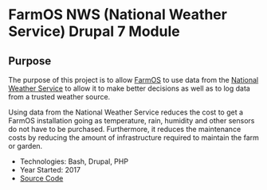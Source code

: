# FarmOS NWS (National Weather Service) Drupal 7 Module

## Purpose

The purpose of this project is to allow 
<a href="https://farmos.org/" target="_blank">FarmOS</a> to use data from the 
<a href="https://www.weather.gov" target="_blank">National Weather Service</a> to allow it
to make better decisions as well as to log data from a trusted weather source.

Using data from the National Weather Service reduces the cost to get a FarmOS installation going as
temperature, rain, humidity and other sensors do not have to be purchased. Furthermore, it reduces the
maintenance costs by reducing the amount of infrastructure required to maintain the farm or garden.

* Technologies: Bash, Drupal, PHP
* Year Started: 2017
* <a href="https://github.com/almostengr/farmosnws" target="_blank">Source Code</a>
